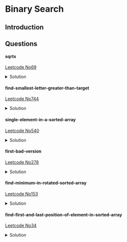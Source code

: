 # Binary Search

## Introduction

## Questions
#### sqrtx 
[Leetcode No69](https://leetcode.com/problems/sqrtx/)
<details>
  <summary>Solution</summary>

```python
class Solution:
    def mySqrt(self, x: int) -> int:
        l=1
        h=x
        while l<=h:
            m=l+(h-l)//2
            sqrt=x//m
            if sqrt==m:
                return sqrt
            elif sqrt<m:
                h=m-1
            else:
                l=m+1
        return h # the last interval makes h lower than l
```
</details>

#### find-smallest-letter-greater-than-target 
[Leetcode No744](https://leetcode.com/problems/find-smallest-letter-greater-than-target/)
<details>
  <summary>Solution</summary>

```python
class Solution:
    def nextGreatestLetter(self, letters: List[str], target: str) -> str:
        n = len(letters)
        l = 0
        h = n - 1
        while l <= h:
            m = l + (h - l) // 2
            if letters[m] <= target:
                l = m + 1
            else:
                h = m - 1
        if l<n:
            return letters[l]
        else:
            return letters[0]
```
</details>

#### single-element-in-a-sorted-array 
[Leetcode No540](https://leetcode.com/problems/single-element-in-a-sorted-array/)
<details>
  <summary>Solution</summary>

```python
# Time complexity: O(logN)
class Solution:
    def singleNonDuplicate(self, nums: List[int]) -> int:
        l = 0
        h = len(nums)-1
        while l<h:
            m = l + (h - l) // 2
            if m % 2 == 1:
                m=m-1 # the result must be even index
            if nums[m] == nums[m + 1]:
                l = m + 2
            else:
                h = m
        return nums[l]
```
```python
# Time complexity: O(N)
from collections import Counter
class Solution:
    def singleNonDuplicate(self, nums: List[int]) -> int:
        dic = dict(Counter(nums))
        for i in dic:
            if dic[i] == 1:
                return i
```

</details>

#### first-bad-version 
[Leetcode No278](https://leetcode.com/problems/first-bad-version/)
<details>
  <summary>Solution</summary>
  
```python
class Solution:
    def firstBadVersion(self, n):
        """
        :type n: int
        :rtype: int
        """
        l=1
        h=n
        while l<=h:
            m=l+(h-l)//2
            if isBadVersion(m)==True:
                h=m-1
            else:
                l=m+1
        return l
```
</details>

#### find-minimum-in-rotated-sorted-array 
[Leetcode No153](https://leetcode.com/problems/find-minimum-in-rotated-sorted-array/)
<details>
  <summary>Solution</summary>

</details>

#### find-first-and-last-position-of-element-in-sorted-array 
[Leetcode No34](https://leetcode.com/problems/find-first-and-last-position-of-element-in-sorted-array/)
<details>
  <summary>Solution</summary>

</details>


